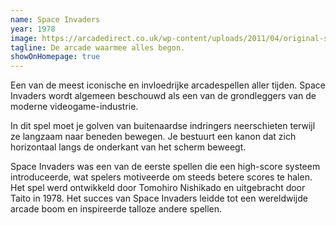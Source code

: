 ```yaml
---
name: Space Invaders
year: 1978
image: https://arcadedirect.co.uk/wp-content/uploads/2011/04/original-space-invaders-arcade-game-machine-for-sale-uk.png
tagline: De arcade waarmee alles begon.
showOnHomepage: true
---
```


Een van de meest iconische en invloedrijke arcadespellen aller tijden. Space Invaders wordt algemeen beschouwd als een
van de grondleggers van de moderne videogame-industrie.

In dit spel moet je golven van buitenaardse indringers
neerschieten terwijl ze langzaam naar beneden bewegen. Je bestuurt een kanon dat zich horizontaal langs de onderkant van
het scherm beweegt.

Space Invaders was een van de eerste spellen die een high-score systeem introduceerde, wat spelers
motiveerde om steeds betere scores te halen. Het spel werd ontwikkeld door Tomohiro Nishikado en uitgebracht door Taito
in 1978. Het succes van Space Invaders leidde tot een wereldwijde arcade boom en inspireerde talloze andere spellen.